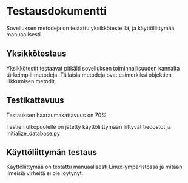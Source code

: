 # Testausdokumentti
Sovelluksen metodeja on testattu yksikkötesteillä, ja käyttöliittymää manuaalisesti.

## Yksikkötestaus
Yksikkötestit testaavat pitkälti sovelluksen toiminnallisuuden kannalta tärkeimpiä metodeja. Tällaisia metodeja ovat esimerkiksi objektien liikkumisen metodit.
## Testikattavuus
Testauksen haaraumakattavuus on 70%

Testien ulkopuolelle on jätetty käyttöliittymään liittyvät tiedostot ja initialize_database.py

## Käyttöliittymän testaus
Käyttöliittymää on testattu manuaalisesti Linux-ympäristössä ja mitään ilmeisiä virheitä ei ole löytynyt.
